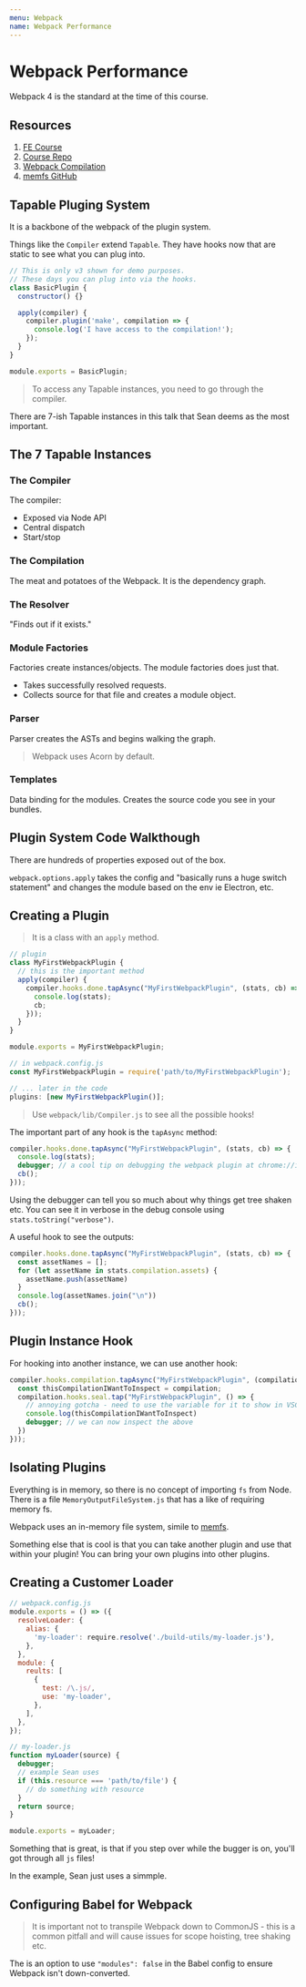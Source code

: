 ```yaml
---
menu: Webpack
name: Webpack Performance
---
```


# Webpack Performance

Webpack 4 is the standard at the time of this course.

## Resources

1. [FE Course](https://frontendmasters.com/courses/webpack-plugins/tapable-plugin-system/)
2. [Course Repo](https://github.com/thelarkinn/webpack-workshop-2018)
3. [Webpack Compilation](https://webpack.js.org/api/compilation-hooks/)
4. [memfs GitHub](https://github.com/streamich/memfs)

## Tapable Pluging System

It is a backbone of the webpack of the plugin system.

Things like the `Compiler` extend `Tapable`. They have hooks now that are static to see what you can plug into.

```javascript
// This is only v3 shown for demo purposes.
// These days you can plug into via the hooks.
class BasicPlugin {
  constructor() {}

  apply(compiler) {
    compiler.plugin('make', compilation => {
      console.log('I have access to the compilation!');
    });
  }
}

module.exports = BasicPlugin;
```

> To access any Tapable instances, you need to go through the compiler.

There are 7-ish Tapable instances in this talk that Sean deems as the most important.

## The 7 Tapable Instances

### The Compiler

The compiler:

- Exposed via Node API
- Central dispatch
- Start/stop

### The Compilation

The meat and potatoes of the Webpack. It is the dependency graph.

### The Resolver

"Finds out if it exists."

### Module Factories

Factories create instances/objects. The module factories does just that.

- Takes successfully resolved requests.
- Collects source for that file and creates a module object.

### Parser

Parser creates the ASTs and begins walking the graph.

> Webpack uses Acorn by default.

### Templates

Data binding for the modules. Creates the source code you see in your bundles.

## Plugin System Code Walkthough

There are hundreds of properties exposed out of the box.

`webpack.options.apply` takes the config and "basically runs a huge switch statement" and changes the module based on the env ie Electron, etc.

## Creating a Plugin

> It is a class with an `apply` method.

```javascript
// plugin
class MyFirstWebpackPlugin {
  // this is the important method
  apply(compiler) {
    compiler.hooks.done.tapAsync("MyFirstWebpackPlugin", (stats, cb) => {
      console.log(stats);
      cb;
    }));
  }
}

module.exports = MyFirstWebpackPlugin;

// in webpack.config.js
const MyFirstWebpackPlugin = require('path/to/MyFirstWebpackPlugin');

// ... later in the code
plugins: [new MyFirstWebpackPlugin()];
```

> Use `webpack/lib/Compiler.js` to see all the possible hooks!

The important part of any hook is the `tapAsync` method:

```javascript
compiler.hooks.done.tapAsync("MyFirstWebpackPlugin", (stats, cb) => {
  console.log(stats);
  debugger; // a cool tip on debugging the webpack plugin at chrome://inspect
  cb();
}));
```

Using the debugger can tell you so much about why things get tree shaken etc. You can see it in verbose in the debug console using `stats.toString("verbose")`.

A useful hook to see the outputs:

```javascript
compiler.hooks.done.tapAsync("MyFirstWebpackPlugin", (stats, cb) => {
  const assetNames = [];
  for (let assetName in stats.compilation.assets) {
    assetName.push(assetName)
  }
  console.log(assetNames.join("\n"))
  cb();
}));
```

## Plugin Instance Hook

For hooking into another instance, we can use another hook:

```javascript
compiler.hooks.compilation.tapAsync("MyFirstWebpackPlugin", (compilation, params) => {
  const thisCompilationIWantToInspect = compilation;
  compilation.hooks.seal.tap("MyFirstWebpackPlugin", () => {
    // annoying gotcha - need to use the variable for it to show in VSCode inspector
    console.log(thisCompilationIWantToInspect)
    debugger; // we can now inspect the above
  })
}));
```

## Isolating Plugins

Everything is in memory, so there is no concept of importing `fs` from Node. There is a file `MemoryOutputFileSystem.js` that has a like of requiring memory fs.

Webpack uses an in-memory file system, simile to [memfs](https://github.com/streamich/memfs).

Something else that is cool is that you can take another plugin and use that within your plugin! You can bring your own plugins into other plugins.

## Creating a Customer Loader

```javascript
// webpack.config.js
module.exports = () => ({
  resolveLoader: {
    alias: {
      'my-loader': require.resolve('./build-utils/my-loader.js'),
    },
  },
  module: {
    reults: [
      {
        test: /\.js/,
        use: 'my-loader',
      },
    ],
  },
});

// my-loader.js
function myLoader(source) {
  debugger;
  // example Sean uses
  if (this.resource === 'path/to/file') {
    // do something with resource
  }
  return source;
}

module.exports = myLoader;
```

Something that is great, is that if you step over while the bugger is on, you'll got through all `js` files!

In the example, Sean just uses a simmple.

## Configuring Babel for Webpack

> It is important not to transpile Webpack down to CommonJS - this is a common pitfall and will cause issues for scope hoisting, tree shaking etc.

The is an option to use `"modules": false` in the Babel config to ensure Webpack isn't down-converted.
